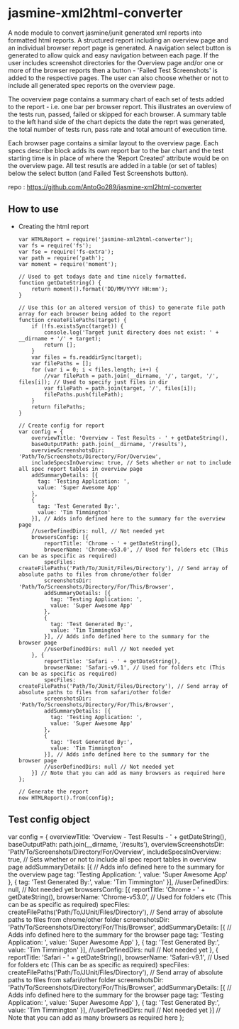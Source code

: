 jasmine-xml2html-converter
=================================

A node module to convert jasmine/junit generated xml reports into formatted html reports. A structured report including an overview page
and an individual browser report page is generated. A navigation select button is generated to allow quick and easy navigation between
each page. If the user includes screenshot directories for the Overview page and/or one or more of the browser reports then a button - 
'Failed Test Screenshots' is added to the respective pages. The user can also choose whether or not to include all generated spec reports
on the overview page. 

The ooverview page contains a summary chart of each set of tests added to the report - i.e. one bar per browser report. This illustrates
an overview of the tests run, passed, failed or skipped for each browser. A summary table to the left hand side of the chart depicts the
date the reprt was generated, the total number of tests run, pass rate and total amount of execution time. 

Each browser page contains a similar layout to the overview page. Each specs describe block adds its own report bar to the bar chart and
the test starting time is in place of where the 'Report Created' attribute would be on the overview page. All test resutls are added in
a table (or set of tables) below the select button (and Failed Test Screenshots button).

repo : https://github.com/AntoGo289/jasmine-xml2html-converter

How to use
----------------------------------
* Creating the html report

      var HTMLReport = require('jasmine-xml2html-converter');
      var fs = require('fs');
      var fse = require('fs-extra');
      var path = require('path');
      var moment = require('moment');

      // Used to get todays date and time nicely formatted.
      function getDateString() {
          return moment().format('DD/MM/YYYY HH:mm');
      }

      // Use this (or an altered version of this) to generate file path array for each browser being added to the report
      function createFilePaths(target) {
          if (!fs.existsSync(target)) {
              console.log('Target junit directory does not exist: ' + __dirname + '/' + target);
              return [];
          }
          var files = fs.readdirSync(target);
          var filePaths = [];
          for (var i = 0; i < files.length; i++) {
              //var filePath = path.join(__dirname, '/', target, '/', files[i]); // Used to specify just files in dir
              var filePath = path.join(target, '/', files[i]);
              filePaths.push(filePath);
          }
          return filePaths;
      }

      // Create config for report
      var config = {
          overviewTitle: 'Overview - Test Results - ' + getDateString(),
          baseOutputPath: path.join(__dirname, '/results'),
          overviewScreenshotsDir: 'Path/To/Screenshots/Directory/For/Overview',
          includeSpecsInOverview: true, // Sets whether or not to include all spec report tables in overview page
          addSummaryDetails: [{
            tag: 'Testing Application: ',
            value: 'Super Awesome App'
          },
          {
            tag: 'Test Generated By:',
            value: 'Tim Timmington'
          }], // Adds info defined here to the summary for the overview page
          //userDefinedDirs: null, // Not needed yet
          browsersConfig: [{
              reportTitle: 'Chrome - ' + getDateString(),
              browserName: 'Chrome-v53.0', // Used for folders etc (This can be as specific as required)
              specFiles: createFilePaths('Path/To/JUnit/Files/Directory'), // Send array of absolute paths to files from chrome/other folder
              screenshotsDir: 'Path/To/Screenshots/Directory/For/This/Browser',
              addSummaryDetails: [{
                tag: 'Testing Application: ',
                value: 'Super Awesome App'
              },
              {
                tag: 'Test Generated By:',
                value: 'Tim Timmington'
              }], // Adds info defined here to the summary for the browser page
              //userDefinedDirs: null // Not needed yet
          }, {
              reportTitle: 'Safari - ' + getDateString(),
              browserName: 'Safari-v9.1', // Used for folders etc (This can be as specific as required)
              specFiles: createFilePaths('Path/To/JUnit/Files/Directory'), // Send array of absolute paths to files from safari/other folder
              screenshotsDir: 'Path/To/Screenshots/Directory/For/This/Browser',
              addSummaryDetails: [{
                tag: 'Testing Application: ',
                value: 'Super Awesome App'
              },
              {
                tag: 'Test Generated By:',
                value: 'Tim Timmington'
              }], // Adds info defined here to the summary for the browser page
              //userDefinedDirs: null // Not needed yet
          }] // Note that you can add as many browsers as required here
      };
      
      // Generate the report 
      new HTMLReport().from(config);

Test config object
----------------------------------
  var config = {
      overviewTitle: 'Overview - Test Results - ' + getDateString(),
      baseOutputPath: path.join(__dirname, '/results'),
      overviewScreenshotsDir: 'Path/To/Screenshots/Directory/For/Overview',
      includeSpecsInOverview: true, // Sets whether or not to include all spec report tables in overview page
      addSummaryDetails: [{ // Adds info defined here to the summary for the overview page
        tag: 'Testing Application: ',
        value: 'Super Awesome App'
      },
      {
        tag: 'Test Generated By:',
        value: 'Tim Timmington'
      }], 
      //userDefinedDirs: null, // Not needed yet
      browsersConfig: [{
          reportTitle: 'Chrome - ' + getDateString(),
          browserName: 'Chrome-v53.0', // Used for folders etc (This can be as specific as required)
          specFiles: createFilePaths('Path/To/JUnit/Files/Directory'), // Send array of absolute paths to files from chrome/other folder
          screenshotsDir: 'Path/To/Screenshots/Directory/For/This/Browser',
          addSummaryDetails: [{ // Adds info defined here to the summary for the browser page
            tag: 'Testing Application: ',
            value: 'Super Awesome App'
          },
          {
            tag: 'Test Generated By:',
            value: 'Tim Timmington'
          }],
          //userDefinedDirs: null // Not needed yet
      }, {
          reportTitle: 'Safari - ' + getDateString(),
          browserName: 'Safari-v9.1', // Used for folders etc (This can be as specific as required)
          specFiles: createFilePaths('Path/To/JUnit/Files/Directory'), // Send array of absolute paths to files from safari/other folder
          screenshotsDir: 'Path/To/Screenshots/Directory/For/This/Browser',
          addSummaryDetails: [{ // Adds info defined here to the summary for the browser page
            tag: 'Testing Application: ',
            value: 'Super Awesome App'
          },
          {
            tag: 'Test Generated By:',
            value: 'Tim Timmington'
          }], 
          //userDefinedDirs: null // Not needed yet
      }] // Note that you can add as many browsers as required here
  };